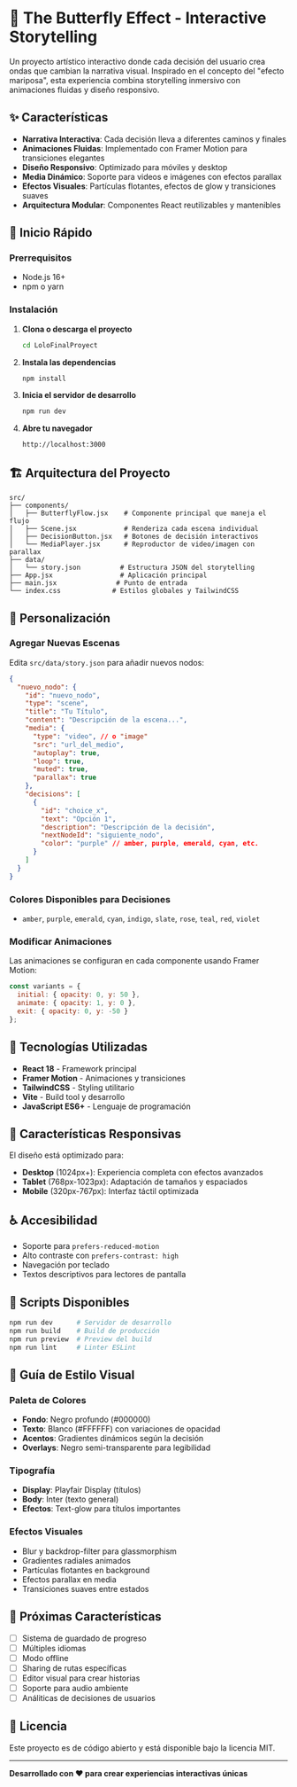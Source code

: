 # 🦋 The Butterfly Effect - Interactive Storytelling

Un proyecto artístico interactivo donde cada decisión del usuario crea ondas que cambian la narrativa visual. Inspirado en el concepto del "efecto mariposa", esta experiencia combina storytelling inmersivo con animaciones fluidas y diseño responsivo.

## ✨ Características

- **Narrativa Interactiva**: Cada decisión lleva a diferentes caminos y finales
- **Animaciones Fluidas**: Implementado con Framer Motion para transiciones elegantes
- **Diseño Responsivo**: Optimizado para móviles y desktop
- **Media Dinámico**: Soporte para videos e imágenes con efectos parallax
- **Efectos Visuales**: Partículas flotantes, efectos de glow y transiciones suaves
- **Arquitectura Modular**: Componentes React reutilizables y mantenibles

## 🚀 Inicio Rápido

### Prerrequisitos
- Node.js 16+ 
- npm o yarn

### Instalación

1. **Clona o descarga el proyecto**
   ```bash
   cd LoloFinalProyect
   ```

2. **Instala las dependencias**
   ```bash
   npm install
   ```

3. **Inicia el servidor de desarrollo**
   ```bash
   npm run dev
   ```

4. **Abre tu navegador**
   ```
   http://localhost:3000
   ```

## 🏗️ Arquitectura del Proyecto

```
src/
├── components/
│   ├── ButterflyFlow.jsx    # Componente principal que maneja el flujo
│   ├── Scene.jsx            # Renderiza cada escena individual
│   ├── DecisionButton.jsx   # Botones de decisión interactivos
│   └── MediaPlayer.jsx      # Reproductor de video/imagen con parallax
├── data/
│   └── story.json          # Estructura JSON del storytelling
├── App.jsx                 # Aplicación principal
├── main.jsx               # Punto de entrada
└── index.css             # Estilos globales y TailwindCSS
```

## 🎨 Personalización

### Agregar Nuevas Escenas

Edita `src/data/story.json` para añadir nuevos nodos:

```json
{
  "nuevo_nodo": {
    "id": "nuevo_nodo",
    "type": "scene",
    "title": "Tu Título",
    "content": "Descripción de la escena...",
    "media": {
      "type": "video", // o "image"
      "src": "url_del_medio",
      "autoplay": true,
      "loop": true,
      "muted": true,
      "parallax": true
    },
    "decisions": [
      {
        "id": "choice_x",
        "text": "Opción 1",
        "description": "Descripción de la decisión",
        "nextNodeId": "siguiente_nodo",
        "color": "purple" // amber, purple, emerald, cyan, etc.
      }
    ]
  }
}
```

### Colores Disponibles para Decisiones
- `amber`, `purple`, `emerald`, `cyan`, `indigo`, `slate`, `rose`, `teal`, `red`, `violet`

### Modificar Animaciones

Las animaciones se configuran en cada componente usando Framer Motion:

```jsx
const variants = {
  initial: { opacity: 0, y: 50 },
  animate: { opacity: 1, y: 0 },
  exit: { opacity: 0, y: -50 }
};
```

## 🎯 Tecnologías Utilizadas

- **React 18** - Framework principal
- **Framer Motion** - Animaciones y transiciones
- **TailwindCSS** - Styling utilitario
- **Vite** - Build tool y desarrollo
- **JavaScript ES6+** - Lenguaje de programación

## 📱 Características Responsivas

El diseño está optimizado para:
- **Desktop** (1024px+): Experiencia completa con efectos avanzados
- **Tablet** (768px-1023px): Adaptación de tamaños y espaciados
- **Mobile** (320px-767px): Interfaz táctil optimizada

## ♿ Accesibilidad

- Soporte para `prefers-reduced-motion`
- Alto contraste con `prefers-contrast: high`
- Navegación por teclado
- Textos descriptivos para lectores de pantalla

## 🔧 Scripts Disponibles

```bash
npm run dev      # Servidor de desarrollo
npm run build    # Build de producción
npm run preview  # Preview del build
npm run lint     # Linter ESLint
```

## 🎨 Guía de Estilo Visual

### Paleta de Colores
- **Fondo**: Negro profundo (#000000)
- **Texto**: Blanco (#FFFFFF) con variaciones de opacidad
- **Acentos**: Gradientes dinámicos según la decisión
- **Overlays**: Negro semi-transparente para legibilidad

### Tipografía
- **Display**: Playfair Display (títulos)
- **Body**: Inter (texto general)
- **Efectos**: Text-glow para títulos importantes

### Efectos Visuales
- Blur y backdrop-filter para glassmorphism
- Gradientes radiales animados
- Partículas flotantes en background
- Efectos parallax en media
- Transiciones suaves entre estados

## 🚀 Próximas Características

- [ ] Sistema de guardado de progreso
- [ ] Múltiples idiomas
- [ ] Modo offline
- [ ] Sharing de rutas específicas
- [ ] Editor visual para crear historias
- [ ] Soporte para audio ambiente
- [ ] Análiticas de decisiones de usuarios

## 📄 Licencia

Este proyecto es de código abierto y está disponible bajo la licencia MIT.

---

**Desarrollado con ❤️ para crear experiencias interactivas únicas**